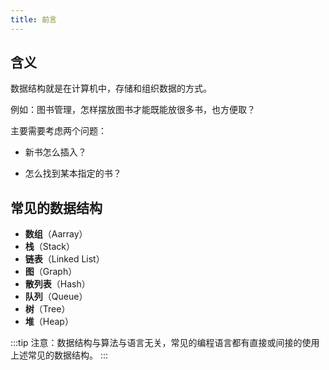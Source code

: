 ```yaml
---
title: 前言
---
```


## 含义

数据结构就是在计算机中，存储和组织数据的方式。

例如：图书管理，怎样摆放图书才能既能放很多书，也方便取？

主要需要考虑两个问题：

- 新书怎么插入？

- 怎么找到某本指定的书？

## 常见的数据结构

- **数组**（Aarray）
- **栈**（Stack）
- **链表**（Linked List）
- **图**（Graph）
- **散列表**（Hash）
- **队列**（Queue）
- **树**（Tree）
- **堆**（Heap）

:::tip
注意：数据结构与算法与语言无关，常见的编程语言都有直接或间接的使用上述常见的数据结构。
:::
